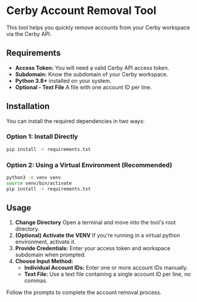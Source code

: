 # Cerby Account Removal Tool

This tool helps you quickly remove accounts from your Cerby workspace via the Cerby API.

## Requirements

- **Access Token:** You will need a valid Cerby API access token.
- **Subdomain:** Know the subdomain of your Cerby workspace.
- **Python 3.8+** installed on your system.
- **Optional - Text File** A file with one account ID per line.

## Installation

You can install the required dependencies in two ways:

### Option 1: Install Directly

```sh
pip install -r requirements.txt
```

### Option 2: Using a Virtual Environment (Recommended)

```sh
python3 -m venv venv
source venv/bin/activate
pip install -r requirements.txt
```

## Usage

1. **Change Directory** Open a terminal and move into the tool's root directory.
2. **(Optional) Activate the VENV** If you're running in a virtual python environment, activate it.
3. **Provide Credentials:** Enter your access token and workspace subdomain when prompted.
2. **Choose Input Method:**
   - **Individual Account IDs:** Enter one or more account IDs manually.
   - **Text File:** Use a text file containing a single account ID per line, no commas.

Follow the prompts to complete the account removal process.
